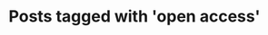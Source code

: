 ---
layout: tag
tag: open access
title: "Posts tagged with 'open access'"
permalink: /tags/open-access/
---